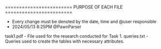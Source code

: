 ======================== PURPOSE OF EACH FILE ========================
- Every change must be denoted by the date, time and @user responsible
- 2024/05/13 8:25PM @PawnParser

task1.pdf - File used for the research conducted for Task 1.
queries.txt - Queries used to create the tables with necessary attributes.
